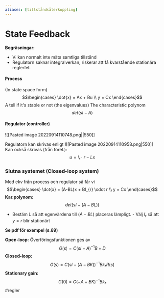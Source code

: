```yaml
---
aliases: [tillståndsåterkoppling]
---
```

# State Feedback
**Begräsningar:**
- Vi kan normalt inte mäta samtliga tillstånd
- Regulatorn saknar integralverkan, riskerar att få kvarstående stationära reglerfel.
#### Process
(In state space form)
$$\begin{cases} \dot{x} = Ax + Bu \\ y = Cx \end{cases}$$
A tell if it's stable or not (the eigenvalues)
The characteristic polynom $$det(sI-A)$$
#### Regulator (controller)
![[Pasted image 20220914110748.png||550]]

Regulatorn kan skrivas enligt 
![[Pasted image 20220914110958.png|550]]
Kan också skrivas (från förel.): $$u = l_{r}\cdot r - Lx$$
### Slutna systemet (Closed-loop system)
Med ekv från process och regulator så får vi $$\begin{cases} \dot{x} = (A-BL)x + Bl_{r} \cdot r \\ y = Cx \end{cases}$$
**Kar.polynom:** $$det(sI-(A-BL))$$
- Bestäm L så att egenvärdena till $(A-BL)$ placeras lämpligt.
		- Välj $l_r$ så att $y=r$ blir stationärt

**Se pdf för exempel (s.69)**

**Open-loop:**
Överföringsfunktionen ges av $$G(s)=C(sI-A)^{-1}B+D$$
**Closed-loop:** $$G(s) = C(sI-(A-BK))^{-1}Bk_{r}R(s)$$
**Stationary gain:** $$G(0) = C(-A + BK)^{-1}Bk_{r}$$
#regler